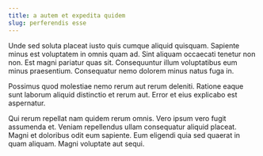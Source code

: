 ```yaml
---
title: a autem et expedita quidem
slug: perferendis esse
---
```


Unde sed soluta placeat iusto quis cumque aliquid quisquam. Sapiente minus est voluptatem in omnis quam ad. Sint aliquam occaecati tenetur non non. Est magni pariatur quas sit. Consequuntur illum voluptatibus eum minus praesentium. Consequatur nemo dolorem minus natus fuga in.

Possimus quod molestiae nemo rerum aut rerum deleniti. Ratione eaque sunt laborum aliquid distinctio et rerum aut. Error et eius explicabo est aspernatur.

Qui rerum repellat nam quidem rerum omnis. Vero ipsum vero fugit assumenda et. Veniam repellendus ullam consequatur aliquid placeat. Magni et doloribus odit eum sapiente. Eum eligendi quia sed quaerat in quam aliquam. Magni voluptate aut sequi.
